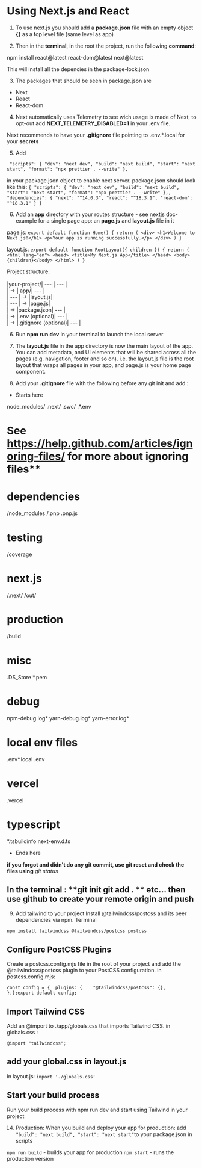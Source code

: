 # Using Next.js and React

1. To use next.js you should add a **package.json** file with an empty object **{}** as a top level file (same level as app)

2. Then in the **terminal**, in the root the project, run the following **command**:

npm install react@latest react-dom@latest next@latest

This will install all the depencies in the package-lock.json

3. The packages that should be seen in package.json are

- Next
- React
- React-dom

4. Next automatically uses Telemetry to see wich usage is made of Next, to opt-out add
   **NEXT_TELEMETRY_DISABLED=1** in your .env file.

Next recommends to have your **.gitignore** file pointing to
.env.\*.local
for your **secrets**

5. Add

` "scripts": {
    "dev": "next dev",
    "build": "next build",
    "start": "next start",
    "format": "npx prettier . --write"
  },`

in your package.json object to enable next server.
package.json should look like this:
`{
   "scripts": {
    "dev": "next dev",
    "build": "next build",
    "start": "next start",
    "format": "npx prettier . --write"
  },,
  "dependencies": {
    "next": "^14.0.3",
    "react": "^18.3.1",
    "react-dom": "^18.3.1"
  }
}`

6. Add an **app** directory with your routes structure - see nextjs doc-
   example for a single page app: an **page.js** and **layout.js** file in it

page.js:
`export default function Home() {
  return (
    <div>
      <h1>Welcome to Next.js!</h1>
      <p>Your app is running successfully.</p>
    </div>
  )
}`

layout.js:
`export default function RootLayout({ children }) {
  return (
    <html lang="en">
      <head>
        <title>My Next.js App</title>
      </head>
      <body>{children}</body>
    </html>
  )
}`

Project structure: <br><br>
|your-project/| --- | --- |<br>
| -> | app/| --- | <br>
| --- | -> |layout.js| <br>
| --- | -> |page.js| <br>
| -> |package.json| --- | <br>
| -> |.env (optional)| --- | <br>
| -> |.gitignore (optional)| --- | <br>

6. Run **npm run dev** in your terminal to launch the local server

7. The **layout.js** file in the app directory is now the main layout of the app. You can add metadata, and UI elements
   that will be shared across all the pages (e.g. navigation, footer and so on).
   i.e. the layout.js file is the root layout that wraps all pages in your app, and page.js is your home page component.

8. Add your **.gitignore** file with the following before any git init and add :

- Starts here

node_modules/
.next/
.swc/
.\*.env

# See https://help.github.com/articles/ignoring-files/ for more about ignoring files\*\*

# dependencies

/node_modules
/.pnp
.pnp.js

# testing

/coverage

# next.js

/.next/
/out/

# production

/build

# misc

.DS_Store
\*.pem

# debug

npm-debug.log*
yarn-debug.log*
yarn-error.log\*

# local env files

.env\*.local
.env

# vercel

.vercel

# typescript

\*.tsbuildinfo
next-env.d.ts

- Ends here

**if you forgot and didn't do any git commit, use **git reset** and check the files using** _git status_

## In the terminal : **git init git add . ** etc... then use github to create your remote origin and push

9. Add tailwind to your project
   Install @tailwindcss/postcss and its peer dependencies via npm.
   Terminal

`npm install tailwindcss @tailwindcss/postcss postcss`

## Configure PostCSS Plugins

Create a postcss.config.mjs file in the root of your project and add the @tailwindcss/postcss plugin to your PostCSS configuration.
in postcss.config.mjs:

`const config = {  plugins: {    "@tailwindcss/postcss": {},  },};export default config;`

## Import Tailwind CSS

Add an @import to ./app/globals.css that imports Tailwind CSS.
in globals.css :

`@import "tailwindcss";`

## add your global.css in layout.js

in layout.js:
`import './globals.css'`

## Start your build process

Run your build process with npm run dev and start using Tailwind in your project

14. Production:
    When you build and deploy your app for production:
    add
    `"build": "next build",
"start": "next start"`to your package.json in scripts

`npm run build` - builds your app for production
`npm start` - runs the production version

